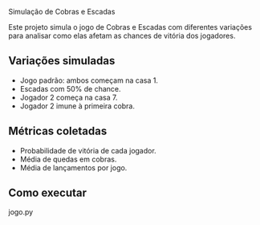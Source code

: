  Simulação de Cobras e Escadas 

Este projeto simula o jogo de Cobras e Escadas com diferentes variações para analisar como elas afetam as chances de vitória dos jogadores.

## Variações simuladas

- Jogo padrão: ambos começam na casa 1.
- Escadas com 50% de chance.
- Jogador 2 começa na casa 7.
- Jogador 2 imune à primeira cobra.

## Métricas coletadas

- Probabilidade de vitória de cada jogador.
- Média de quedas em cobras.
- Média de lançamentos por jogo.

## Como executar

jogo.py

